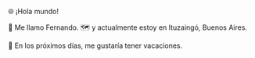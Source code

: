 🌐 ¡Hola mundo!

👋 Me llamo Fernando.
🗺️ y actualmente estoy en Ituzaingó, Buenos Aires.

📆 En los próximos días, me gustaría tener vacaciones.
